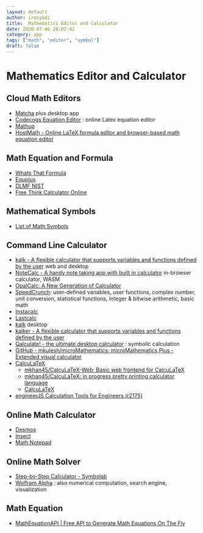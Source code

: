 ```yaml
---
layout: default
author: irosyadi
title:  Mathematics Editor and Calculator
date: 2020-07-06 20:02:42
category: app
tags: ["math", "editor", "symbol"]
draft: false
---
```


# Mathematics Editor and Calculator

## Cloud Math Editors
- [Matcha](https://www.mathcha.io/) plus desktop app
- [Codecogs Equation Editor](https://www.codecogs.com/latex/eqneditor.php) : online Latex equation editor
- [Mathup](https://runarberg.github.io/mathup/)
- [HostMath - Online LaTeX formula editor and browser-based math equation editor](http://www.hostmath.com/)

## Math Equation and Formula
- [Whats That Formula](https://whatsthatformula.com/#)
- [Equplus](https://equplus.net/)
- [DLMF NIST](https://dlmf.nist.gov/)
- [Free Think Calculator Online](https://www.thinkcalculator.com/)

## Mathematical Symbols
- [List of Math Symbols](https://mathvault.ca/hub/higher-math/math-symbols)

## Command Line Calculator
- [kalk - A flexible calculator that supports variables and functions defined by the user](https://kalk.strct.net/) web and desktop
- [NoteCalc - A handy note taking app with built in calculator](https://bbodi.github.io/notecalc3/) in-browser calculator, WASM
- [OpalCalc: A New Generation of Calculator](https://www.skytopia.com/software/opalcalc/)
- [SpeedCrunch](http://speedcrunch.org/): user-defined variables, user functions, complex number, unit conversion, statistical functions, integer & bitwise arithmetic, basic math
- [Instacalc](https://instacalc.com/)
- [Lastcalc](http://lastcalc.org/)
- [kalk](https://kalk.dev/) desktop
- [kalker - A flexible calculator that supports variables and functions defined by the user](https://kalker.xyz/)
- [Qalculate! - the ultimate desktop calculator](https://qalculate.github.io/) : symbolic calculation
- [GitHub - mkulesh/microMathematics: microMathematics Plus - Extended visual calculator](https://github.com/mkulesh/micromathematics)
- [CalcuLaTeX](https://mkhan45.github.io/CalcuLaTeX-Web/)
    - [mkhan45/CalcuLaTeX-Web: Basic web frontend for CalcuLaTeX](https://github.com/mkhan45/CalcuLaTeX-Web)
    - [mkhan45/CalcuLaTeX: in progress pretty printing calculator language](https://github.com/mkhan45/CalcuLaTeX)
    - [CalcuLaTeX](https://calcula.tech/)
- [engineerJS Calculation Tools for Engineers (r2175)](http://engineerjs.com/)

## Online Math Calculator
- [Desmos](https://www.desmos.com/)
- [Insect](https://insect.sh/)
- [Math Notepad](http://mathnotepad.com/)

## Online Math Solver
- [Step-by-Step Calculator - Symbolab](https://www.symbolab.com/solver/step-by-step/)
- [Wolfram Alpha](https://www.wolframalpha.com/) : also numerical computation, search engine, visualization

## Math Equation
* [MathEquationAPI | Free API to Generate Math Equations On The Fly](https://mathequationapi.com/)